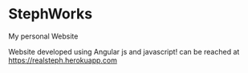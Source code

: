 # StephWorks
My personal Website

Website developed using Angular js and javascript!
can be reached at https://realsteph.herokuapp.com
